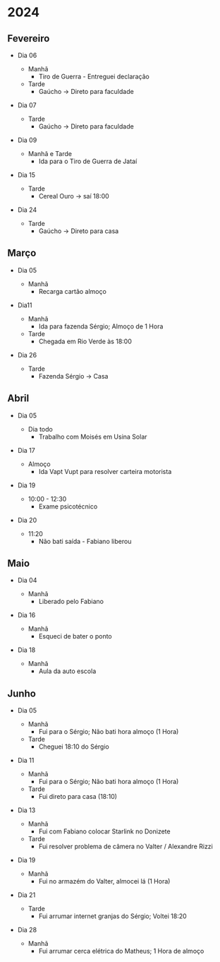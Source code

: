 # 2024
## Fevereiro

- Dia 06
	- Manhã
		- Tiro de Guerra - Entreguei declaração
	- Tarde
		- Gaúcho -> Direto para faculdade

- Dia 07
	- Tarde
		- Gaúcho -> Direto para faculdade

- Dia 09
	- Manhã e Tarde
		- Ida para o Tiro de Guerra de Jataí

- Dia 15
	- Tarde
		- Cereal Ouro -> saí 18:00

- Dia 24
	- Tarde
		- Gaúcho -> Direto para casa

## Março

- Dia 05
	- Manhã
		- Recarga cartão almoço

- Dia11
	- Manhã
		- Ida para fazenda Sérgio; Almoço de 1 Hora
	- Tarde
		- Chegada em Rio Verde às 18:00

- Dia 26
	- Tarde
		- Fazenda Sérgio -> Casa

## Abril

- Dia 05
	- Dia todo
		- Trabalho com Moisés em Usina Solar

- Dia 17
	- Almoço
		- Ida Vapt Vupt para resolver carteira motorista

- Dia 19
	- 10:00 - 12:30
		- Exame psicotécnico

- Dia 20
	- 11:20
		- Não bati saída - Fabiano liberou

## Maio

- Dia 04
	- Manhã
		- Liberado pelo Fabiano

- Dia 16
	- Manhã
		- Esqueci de bater o ponto

- Dia 18
	- Manhã
		- Aula da auto escola

## Junho

- Dia 05
	- Manhã
		- Fui para o Sérgio; Não bati hora almoço (1 Hora)
	- Tarde
		- Cheguei 18:10 do Sérgio

- Dia 11
	- Manhã
		- Fui para o Sérgio; Não bati hora almoço (1 Hora)
	- Tarde
		- Fui direto para casa (18:10)

- Dia 13
	- Manhã 
		- Fui com Fabiano colocar Starlink no Donizete
	- Tarde
		- Fui resolver problema de câmera no Valter / Alexandre Rizzi

- Dia 19
    - Manhã
		- Fui no armazém do Valter, almocei lá (1 Hora)

- Dia 21
	-  Tarde
		- Fui arrumar internet granjas do Sérgio; Voltei 18:20

- Dia 28
	- Manhã
		- Fui arrumar cerca elétrica do Matheus; 1 Hora de almoço
